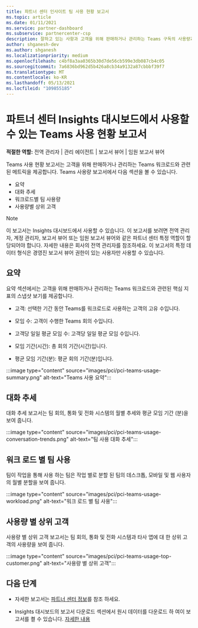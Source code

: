 ```yaml
---
title: 파트너 센터 인사이트 팀 사용 현황 보고서
ms.topic: article
ms.date: 01/11/2021
ms.service: partner-dashboard
ms.subservice: partnercenter-csp
description: 잘하고 있는 사항과 고객을 위해 판매하거나 관리하는 Teams 구독의 사용량과 관련하여 개선할 수 있는 위치를 확인합니다.
author: shganesh-dev
ms.author: shganesh
ms.localizationpriority: medium
ms.openlocfilehash: c4bf8a3aa0365b30d7de56cb599e3db087cb4c05
ms.sourcegitcommit: 7a6836bd962d5b426a8cb34a9132a87cbbbf39f7
ms.translationtype: MT
ms.contentlocale: ko-KR
ms.lasthandoff: 05/13/2021
ms.locfileid: "109855185"
---
```

# <a name="teams-usage-report-available-from-the-partner-center-insights-dashboard"></a>파트너 센터 Insights 대시보드에서 사용할 수 있는 Teams 사용 현황 보고서

**적절한 역할:** 전역 관리자 | 관리 에이전트 | 보고서 뷰어 | 임원 보고서 뷰어

Teams 사용 현황 보고서는 고객을 위해 판매하거나 관리하는 Teams 워크로드와 관련된 메트릭을 제공합니다. Teams 사용량 보고서에서 다음 섹션을 볼 수 있습니다.

- 요약
- 대화 추세
- 워크로드별 팀 사용량
- 사용량별 상위 고객

 > [!NOTE]
 > 이 보고서는 Insights 대시보드에서 사용할 수 있습니다. 이 보고서를 보려면 전역 관리자, 계정 관리자, 보고서 뷰어 또는 임원 보고서 뷰어와 같은 파트너 센터 특정 역할이 할당되어야 합니다. 자세한 내용은 회사의 전역 관리자를 참조하세요. 이 보고서의 특정 데이터 형식은 경영진 보고서 뷰어 권한이 있는 사용자만 사용할 수 있습니다.

## <a name="summary"></a>요약

요약 섹션에서는 고객을 위해 판매하거나 관리하는 Teams 워크로드와 관련된 핵심 지표의 스냅샷 보기를 제공합니다.  

- 고객: 선택한 기간 동안 Teams를 워크로드로 사용하는 고객의 고유 수입니다.

- 모임 수: 고객이 수행한 Teams 회의 수입니다.

- 고객당 일일 평균 모임 수: 고객당 일일 평균 모임 수입니다. 

- 모임 기간(시간): 총 회의 기간(시간)입니다. 

- 평균 모임 기간(분): 평균 회의 기간(분)입니다. 

:::image type="content" source="images/pci/pci-teams-usage-summary.png" alt-text="Teams 사용 요약":::

## <a name="conversations-trend"></a>대화 추세

대화 추세 보고서는 팀 회의, 통화 및 전화 시스템의 월별 추세와 평균 모임 기간 (분)을 보여 줍니다.

:::image type="content" source="images/pci/pci-teams-usage-conversation-trends.png" alt-text="팀 사용 대화 추세":::

## <a name="teams-usage-by-workloads"></a>워크 로드 별 팀 사용

팀이 작업을 통해 사용 하는 팀은 작업 별로 분할 된 팀의 데스크톱, 모바일 및 웹 사용자의 월별 분할을 보여 줍니다.

:::image type="content" source="images/pci/pci-teams-usage-workload.png" alt-text="워크 로드 별 팀 사용":::

## <a name="top-customers-by-usage"></a>사용량 별 상위 고객

사용량 별 상위 고객 보고서는 팀 회의, 통화 및 전화 시스템과 타사 앱에 대 한 상위 고객의 사용량을 보여 줍니다.

:::image type="content" source="images/pci/pci-teams-usage-top-customer.png" alt-text="사용량 별 상위 고객":::

## <a name="next-steps"></a>다음 단계

- 자세한 보고서는 [파트너 센터 정보](partner-center-insights.md)를 참조 하세요.

- Insights 대시보드의 보고서 다운로드 섹션에서 원시 데이터를 다운로드 하 여이 보고서를 켤 수 있습니다. [자세한 내용](pci-download-reports.md) 

